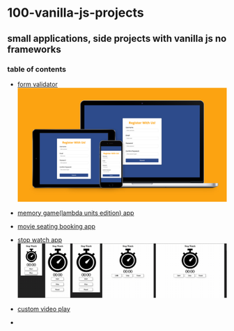# 100-vanilla-js-projects

## small applications, side projects with vanilla js no frameworks

### table of contents

- [form validator](js_projects/form-validator)
  ![Form validator](js_projects/form-validator/form-validator.jpg)

- [memory game(lambda units edition) app](js_projects/memory-game)

- [movie seating booking app](js_projects/movie-seat-booking)

- [stop watch app](js_projects/stop-watch)
  ![Stop watch](js_projects/stop-watch/stopwatch.gif)

- [custom video play]()

- []()